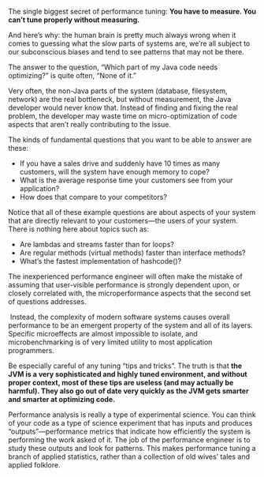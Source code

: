 The single biggest secret of performance tuning: **You have to measure. You can’t tune properly without measuring.**

And here’s why: the human brain is pretty much always wrong when it comes to guessing what the slow parts of systems are, we’re all subject to our subconscious biases and tend to see patterns that may not be there.

The answer to the question, “Which part of my Java code needs optimizing?” is quite often, “None of it.”

Very often, the non-Java parts of the system (database, filesystem, network) are the real bottleneck, but without measurement, the Java developer would never know that. Instead of finding and fixing the real problem, the developer may waste time on micro-optimization of code aspects that aren’t really contributing to the issue.

The kinds of fundamental questions that you want to be able to answer are these:

- If you have a sales drive and suddenly have 10 times as many customers, will the system have enough memory to cope?
- What is the average response time your customers see from your application?
- How does that compare to your competitors?

Notice that all of these example questions are about aspects of your system that are directly relevant to your customers—the users of your system. There is nothing here about topics such as:

- Are lambdas and streams faster than for loops?
- Are regular methods (virtual methods) faster than interface methods?
- What’s the fastest implementation of hashcode()?

The inexperienced performance engineer will often make the mistake of assuming that user-visible performance is strongly dependent upon, or closely correlated with, the microperformance aspects that the second set of questions addresses.

 Instead, the complexity of modern software systems causes overall performance to be an emergent property of the system and all of its layers. Specific microeffects are almost impossible to isolate, and microbenchmarking is of very limited utility to most application programmers.

Be especially careful of any tuning “tips and tricks”. The truth is that **the JVM is a very sophisticated and highly tuned environment, and without proper context, most of these tips are useless (and may actually be harmful). They also go out of date very quickly as the JVM gets smarter and smarter at optimizing code.**

Performance analysis is really a type of experimental science. You can think of your code as a type of science experiment that has inputs and produces “outputs”—performance metrics that indicate how efficiently the system is performing the work asked of it. The job of the performance engineer is to study these outputs and look for patterns. This makes performance tuning a branch of applied statistics, rather than a collection of old wives’ tales and applied folklore.